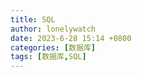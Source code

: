 ```yaml
---
title: SQL
author: lonelywatch
date: 2023-6-28 15:14 +0800
categories: [数据库]
tags: [数据库,SQL]
---
```


